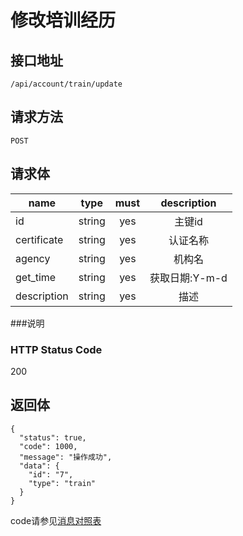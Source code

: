 # 修改培训经历

## 接口地址

`/api/account/train/update`

## 请求方法

`POST`

## 请求体

| name     | type     | must     | description |
|----------|:--------:|:--------:|:--------:|
| id    | string   | yes       | 主键id |
| certificate    | string   | yes       | 认证名称 |
| agency   | string   | yes      | 机构名 |
| get_time  | string   | yes      | 获取日期:Y-m-d |
| description | string   | yes      | 描述 |


###说明


### HTTP Status Code

200

## 返回体
```json5
{
  "status": true,
  "code": 1000,
  "message": "操作成功",
  "data": {
    "id": "7",
    "type": "train"
  }
}
```

code请参见[消息对照表](消息对照表.md)
